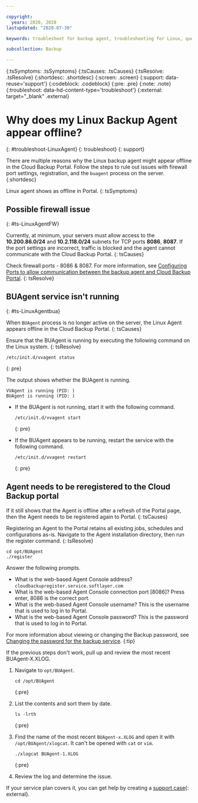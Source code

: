 ```yaml
---

copyright:
  years: 2020, 2020
lastupdated: "2020-07-30"

keywords: troubleshoot for backup agent, troubleshooting for Linux, question about backup agent, troubleshooting backup, backup agent offline

subcollection: Backup

---
```


{:tsSymptoms: .tsSymptoms}
{:tsCauses: .tsCauses}
{:tsResolve: .tsResolve}
{:shortdesc: .shortdesc}
{:screen: .screen}
{:support: data-reuse='support'}
{:codeblock: .codeblock}
{:pre: .pre}
{:note: .note}
{:troubleshoot: data-hd-content-type='troubleshoot'}
{:external: target="_blank" .external}

# Why does my Linux Backup Agent appear offline?
{: #troubleshoot-LinuxAgent}
{: troubleshoot}
{: support}

There are multiple reasons why the Linux backup agent might appear offline in the Cloud Backup Portal. Follow the steps to rule out issues with firewall port settings, registration, and the `buagent` process on the server.
{:shortdesc}

Linux agent shows as offline in Portal.
{: tsSymptoms}

## Possible firewall issue
{: #ts-LinuxAgentFW}

Currently, at minimum, your servers must allow access to the **10.200.86.0/24** and **10.2.118.0/24** subnets for TCP ports **8086**, **8087**. If the port settings are incorrect, traffic is blocked and the agent cannot communicate with the Cloud Backup Portal.
{: tsCauses}

Check firewall ports - 8086 & 8087. For more information, see [Configuring Ports to allow communication between the backup agent and Cloud Backup Portal](/docs/Backup?topic=Backup-portinfo).
{: tsResolve}

## BUAgent service isn't running
{: #ts-LinuxAgentbua}

When `BUAgent` process is no longer active on the server, the Linux Agent appears offline in the Cloud Backup Portal.
{: tsCauses}

Ensure that the BUAgent is running by executing the following command on the Linux system.
{: tsResolve}

```
/etc/init.d/vvagent status
```
{: pre}

The output shows whether the BUAgent is running.
```
VVAgent is running (PID: )
BUAgent is running (PID: )
```

* If the BUAgent is not running, start it with the following command.
  ```
  /etc/init.d/vvagent start
  ```
  {: pre}

* If the BUAgent appears to be running, restart the service with the following command.
  ```
  /etc/init.d/vvagent restart
  ```
  {: pre}

## Agent needs to be reregistered to the Cloud Backup portal

If it still shows that the Agent is offline after a refresh of the Portal page, then the Agent needs to be registered again to Portal.
{: tsCauses}

Registering an Agent to the Portal retains all existing jobs, schedules and configurations as-is. Navigate to the Agent installation directory, then run the register command.
{: tsResolve}

```
cd opt/BUAgent
./register
```

Answer the following prompts.
* What is the web-based Agent Console address? `cloudbackupregister.service.softlayer.com`
* What is the web-based Agent Console connection port [8086]? Press enter, 8086 is the correct port.
* What is the web-based Agent Console username? This is the username that is used to log in to Portal.
* What is the web-based Agent Console password? This is the password that is used to log in to Portal.

For more information about viewing or changing the Backup password, see [Changing the password for the backup service](/docs/Backup?topic=Backup-changePassword).
{:tip}

If the previous steps don't work, pull up and review the most recent BUAgent-X.XLOG.

1. Navigate to `opt/BUAgent`.
   ```
   cd /opt/BUAgent
   ```
   {:pre}

2.  List the contents and sort them by date.
    ```
    ls -lrth
    ```
    {:pre}

3. Find the name of the most recent `BUAgent-x.XLOG` and open it with `/opt/BUAgent/xlogcat`. It can't be opened with `cat` or `vim`.
   ```
   ./xlogcat BUAgent-1.XLOG
   ```
   {:pre}

4. Review the log and determine the issue.

If your service plan covers it, you can get help by creating a [support case](https://cloud.ibm.com/unifiedsupport/supportcenter){: external}.

